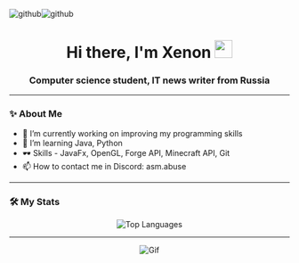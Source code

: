 ![github](https://github.com/user-attachments/assets/5f6b9a12-4cf9-4893-a0e8-396b2f073d2c)![github](https://github.com/user-attachments/assets/f998dcec-5ff9-4808-853d-67a164d20d84)<h1 align="center">Hi there, I'm Xenon
<img src="https://github.com/blackcater/blackcater/raw/main/images/Hi.gif" height="32"/></h1>
<h3 align="center">Computer science student, IT news writer from Russia</h3>

---

### ✨ About Me

- 🔭 I’m currently working on improving my programming skills
- 🌱 I’m learning Java, Python
- 🕶 Skills - JavaFx, OpenGL, Forge API, Minecraft API, Git
- 📫 How to contact me in Discord: asm.abuse
---

### 🛠 My Stats

<div align="center">
    <img src="https://github-readme-stats.vercel.app/api/top-langs/?username=XenonAsmov&layout=compact&theme=dark&langs_count=10&hide=html,css,makefile" alt="Top Languages" />
</div>

<!--<div align="center">
    <img src="https://github-readme-stats.vercel.app/api/top-langs/?username=XenonAsmov&layout=compact&theme=dark&langs_count=8" alt="Top Languages" />
</div>
-->

---

<div align="center">
    <img src="https://cdn.discordapp.com/attachments/1366126300317614262/1375795654596759652/github.gif?ex=6832fd0d&is=6831ab8d&hm=33aac7950ae288fadb75996f4cf6043c8ed453ea19c520a0f17e22fb1c8bde69&" alt="Gif" />
</div>
